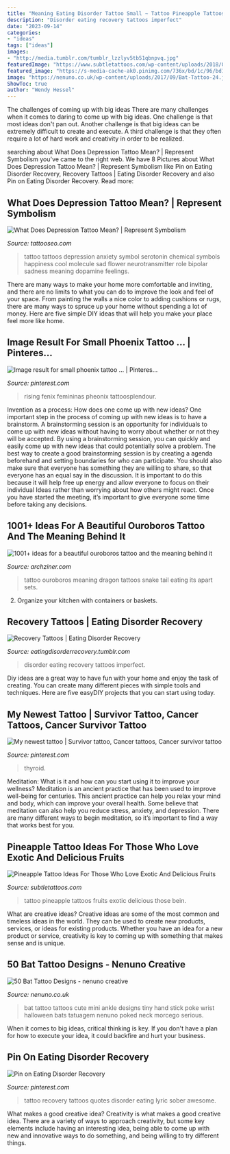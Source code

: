 ```yaml
---
title: "Meaning Eating Disorder Tattoo Small ~ Tattoo Pineapple Tattoos Fruits Exotic Delicious Those Bein"
description: "Disorder eating recovery tattoos imperfect"
date: "2023-09-14"
categories:
- "ideas"
tags: ["ideas"]
images:
- "http://media.tumblr.com/tumblr_lzzlyv5tb51qbnpvq.jpg"
featuredImage: "https://www.subtletattoos.com/wp-content/uploads/2018/08/Small-onejpg.jpg"
featured_image: "https://s-media-cache-ak0.pinimg.com/736x/bd/1c/96/bd1c96d1549d84c25fce4edfbcc296f3--phoenix-tattoo-feminine-small-phoenix-tattoos.jpg"
image: "https://nenuno.co.uk/wp-content/uploads/2017/09/Bat-Tattoo-24.jpg"
ShowToc: true
author: "Wendy Hessel"
---
```



The challenges of coming up with big ideas
There are many challenges when it comes to daring to come up with big ideas. One challenge is that most ideas don't pan out. Another challenge is that big ideas can be extremely difficult to create and execute. A third challenge is that they often require a lot of hard work and creativity in order to be realized.

	

		
searching about What Does Depression Tattoo Mean? | Represent Symbolism you've came to the right web. We have 8 Pictures about What Does Depression Tattoo Mean? | Represent Symbolism like Pin on Eating Disorder Recovery, Recovery Tattoos | Eating Disorder Recovery and also Pin on Eating Disorder Recovery. Read more:
		
    
## What Does Depression Tattoo Mean? | Represent Symbolism

<img loading=lazy src="https://www.tattooseo.com/wp-content/uploads/2018/02/Depression-Tattoos-12.jpg" onerror="this.onerror=null;this.src='https://tse2.mm.bing.net/th?id=OIP.xxuJNUGue4jtftR35D7INAAAAA&amp;pid=15.1';" alt="What Does Depression Tattoo Mean? | Represent Symbolism">

_Source: tattooseo.com_

>tattoo tattoos depression anxiety symbol serotonin chemical symbols happiness cool molecule sad flower neurotransmitter role bipolar sadness meaning dopamine feelings. 

	

There are many ways to make your home more comfortable and inviting, and there are no limits to what you can do to improve the look and feel of your space. From painting the walls a nice color to adding cushions or rugs, there are many ways to spruce up your home without spending a lot of money. Here are five simple DIY ideas that will help you make your place feel more like home.

    
## Image Result For Small Phoenix Tattoo … | Pinteres…

<img loading=lazy src="https://s-media-cache-ak0.pinimg.com/736x/bd/1c/96/bd1c96d1549d84c25fce4edfbcc296f3--phoenix-tattoo-feminine-small-phoenix-tattoos.jpg" onerror="this.onerror=null;this.src='https://tse4.mm.bing.net/th?id=OIP.xdis_IoEKU9IzwP5iSzoKwHaGs&amp;pid=15.1';" alt="Image result for small phoenix tattoo … | Pinteres…">

_Source: pinterest.com_

>rising fenix femininas pheonix tattoosplendour. 

	

Invention as a process: How does one come up with new ideas?
One important step in the process of coming up with new ideas is to have a brainstorm. A brainstorming session is an opportunity for individuals to come up with new ideas without having to worry about whether or not they will be accepted. By using a brainstorming session, you can quickly and easily come up with new ideas that could potentially solve a problem. 
The best way to create a good brainstorming session is by creating a agenda beforehand and setting boundaries for who can participate. You should also make sure that everyone has something they are willing to share, so that everyone has an equal say in the discussion. It is important to do this because it will help free up energy and allow everyone to focus on their individual Ideas rather than worrying about how others might react. Once you have started the meeting, it’s important to give everyone some time before taking any decisions.

    
## 1001+ Ideas For A Beautiful Ouroboros Tattoo And The Meaning Behind It

<img loading=lazy src="https://archziner.com/wp-content/uploads/2020/03/forearm-tattoo-on-girl-wearing-black-jeans-leather-boots-ouroboros-dragon.jpg" onerror="this.onerror=null;this.src='https://tse1.mm.bing.net/th?id=OIP.8vYLtH1oWVvE584HbsQEPgHaJ3&amp;pid=15.1';" alt="1001+ ideas for a beautiful ouroboros tattoo and the meaning behind it">

_Source: archziner.com_

>tattoo ouroboros meaning dragon tattoos snake tail eating its apart sets. 

	

2. Organize your kitchen with containers or baskets.

    
## Recovery Tattoos | Eating Disorder Recovery

<img loading=lazy src="http://media.tumblr.com/tumblr_lzzlyv5tb51qbnpvq.jpg" onerror="this.onerror=null;this.src='https://tse3.mm.bing.net/th?id=OIP.PwOjboG_8qcysLiU_nm8mwHaJ4&amp;pid=15.1';" alt="Recovery Tattoos | Eating Disorder Recovery">

_Source: eatingdisorderrecovery.tumblr.com_

>disorder eating recovery tattoos imperfect. 

	

Diy ideas are a great way to have fun with your home and enjoy the task of creating. You can create many different pieces with simple tools and techniques. Here are five easyDIY projects that you can start using today.

    
## My Newest Tattoo | Survivor Tattoo, Cancer Tattoos, Cancer Survivor Tattoo

<img loading=lazy src="https://i.pinimg.com/originals/3f/68/f0/3f68f0600f8944ea73cbd617cfd44ae4.jpg" onerror="this.onerror=null;this.src='https://tse4.mm.bing.net/th?id=OIP.5-BHi8x0EcUvRuvgj0peaAHaIF&amp;pid=15.1';" alt="My newest tattoo | Survivor tattoo, Cancer tattoos, Cancer survivor tattoo">

_Source: pinterest.com_

>thyroid. 

	

Meditation: What is it and how can you start using it to improve your wellness?
Meditation is an ancient practice that has been used to improve well-being for centuries. This ancient practice can help you relax your mind and body, which can improve your overall health. Some believe that meditation can also help you reduce stress, anxiety, and depression. There are many different ways to begin meditation, so it’s important to find a way that works best for you.

    
## Pineapple Tattoo Ideas For Those Who Love Exotic And Delicious Fruits

<img loading=lazy src="https://www.subtletattoos.com/wp-content/uploads/2018/08/Small-onejpg.jpg" onerror="this.onerror=null;this.src='https://tse4.mm.bing.net/th?id=OIP.ZONE0VVCkhgH46f-sIk4FwHaHZ&amp;pid=15.1';" alt="Pineapple Tattoo Ideas For Those Who Love Exotic And Delicious Fruits">

_Source: subtletattoos.com_

>tattoo pineapple tattoos fruits exotic delicious those bein. 

	

What are creative ideas?
Creative ideas are some of the most common and timeless ideas in the world. They can be used to create new products, services, or ideas for existing products. Whether you have an idea for a new product or service, creativity is key to coming up with something that makes sense and is unique.

    
## 50 Bat Tattoo Designs - Nenuno Creative

<img loading=lazy src="https://nenuno.co.uk/wp-content/uploads/2017/09/Bat-Tattoo-24.jpg" onerror="this.onerror=null;this.src='https://tse1.mm.bing.net/th?id=OIP.YMLIcol5ZXnWGquRNtQGowHaHa&amp;pid=15.1';" alt="50 Bat Tattoo Designs - nenuno creative">

_Source: nenuno.co.uk_

>bat tattoo tattoos cute mini ankle designs tiny hand stick poke wrist halloween bats tatuagem nenuno poked neck morcego serious. 

	

When it comes to big ideas, critical thinking is key. If you don't have a plan for how to execute your idea, it could backfire and hurt your business.

    
## Pin On Eating Disorder Recovery

<img loading=lazy src="https://i.pinimg.com/originals/d2/48/70/d24870f7c084b9a1afb6a1ad665d4732.jpg" onerror="this.onerror=null;this.src='https://tse4.mm.bing.net/th?id=OIP.Z4lpkZuyrDhWP-X1q0MXngHaHa&amp;pid=15.1';" alt="Pin on Eating Disorder Recovery">

_Source: pinterest.com_

>tattoo recovery tattoos quotes disorder eating lyric sober awesome. 

	

What makes a good creative idea?
Creativity is what makes a good creative idea. There are a variety of ways to approach creativity, but some key elements include having an interesting idea, being able to come up with new and innovative ways to do something, and being willing to try different things.

